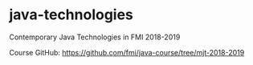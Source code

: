 # java-technologies

Contemporary Java Technologies in FMI 2018-2019

Course GitHub: https://github.com/fmi/java-course/tree/mjt-2018-2019
